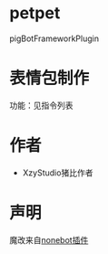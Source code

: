 # petpet
pigBotFrameworkPlugin

# 表情包制作
功能：见指令列表

# 作者
- XzyStudio猪比作者

# 声明
魔改来自[nonebot插件](https://github.com/noneplugin/nonebot-plugin-petpet/)
